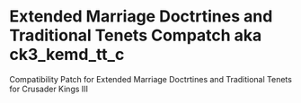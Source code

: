 #  Extended Marriage Doctrtines and Traditional Tenets Compatch aka ck3_kemd_tt_c
Compatibility Patch for Extended Marriage Doctrtines and Traditional Tenets for Crusader Kings III
